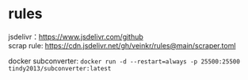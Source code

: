 # rules

jsdelivr：https://www.jsdelivr.com/github  
scrap rule: https://cdn.jsdelivr.net/gh/veinkr/rules@main/scraper.toml


docker subconverter: `docker run -d --restart=always -p 25500:25500 tindy2013/subconverter:latest`
